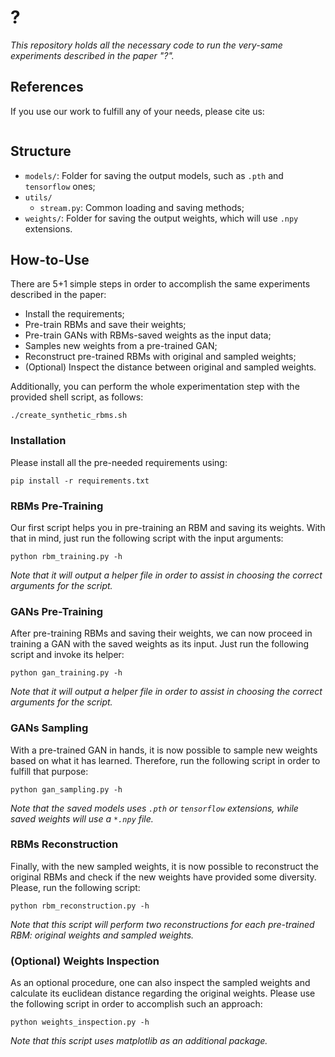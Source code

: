 # ?

*This repository holds all the necessary code to run the very-same experiments described in the paper "?".*

## References

If you use our work to fulfill any of your needs, please cite us:

```
```

## Structure

  * `models/`: Folder for saving the output models, such as `.pth` and `tensorflow` ones;
  * `utils/`
    * `stream.py`: Common loading and saving methods;
  * `weights/`: Folder for saving the output weights, which will use `.npy` extensions.

## How-to-Use

There are 5+1 simple steps in order to accomplish the same experiments described in the paper:

 * Install the requirements;
 * Pre-train RBMs and save their weights;
 * Pre-train GANs with RBMs-saved weights as the input data;
 * Samples new weights from a pre-trained GAN;
 * Reconstruct pre-trained RBMs with original and sampled weights;
 * (Optional) Inspect the distance between original and sampled weights.

Additionally, you can perform the whole experimentation step with the provided shell script, as follows:

```./create_synthetic_rbms.sh```
 
### Installation

Please install all the pre-needed requirements using:

```pip install -r requirements.txt```

### RBMs Pre-Training

Our first script helps you in pre-training an RBM and saving its weights. With that in mind, just run the following script with the input arguments:

```python rbm_training.py -h```

*Note that it will output a helper file in order to assist in choosing the correct arguments for the script.*

### GANs Pre-Training

After pre-training RBMs and saving their weights, we can now proceed in training a GAN with the saved weights as its input. Just run the following script and invoke its helper:

```python gan_training.py -h```

*Note that it will output a helper file in order to assist in choosing the correct arguments for the script.*

### GANs Sampling

With a pre-trained GAN in hands, it is now possible to sample new weights based on what it has learned. Therefore, run the following script in order to fulfill that purpose:

```python gan_sampling.py -h```

*Note that the saved models uses `.pth` or `tensorflow` extensions, while saved weights will use a `*.npy` file.*

### RBMs Reconstruction

Finally, with the new sampled weights, it is now possible to reconstruct the original RBMs and check if the new weights have provided some diversity. Please, run the following script:

```python rbm_reconstruction.py -h```

*Note that this script will perform two reconstructions for each pre-trained RBM: original weights and sampled weights.*

### (Optional) Weights Inspection

As an optional procedure, one can also inspect the sampled weights and calculate its euclidean distance regarding the original weights. Please use the following script in order to accomplish such an approach:

```python weights_inspection.py -h```

*Note that this script uses matplotlib as an additional package.*
